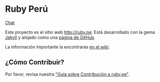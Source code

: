 # Ruby Perú

[Chat](http://bit.ly/rubyperu-slack)

Este proyecto es el sitio web http://ruby.pe. Está desarrollado con la gema
[Jekyll](https://github.com/mojombo/jekyll) y alojado como una
[página de GitHub](http://pages.github.com).

La información importante la encontrarás
[en el wiki](https://github.com/rubyperu/rubyperu.github.com/wiki).

## ¿Cómo Contribuir?

Por favor, revisa nuestra
["Guía sobre Contribución a ruby.pe"](https://github.com/rubyperu/rubyperu.github.com/blob/master/CONTRIBUTING.md).
